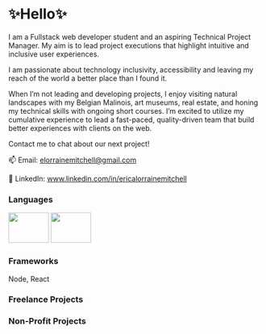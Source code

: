 # ✨Hello✨

<!--
**ericaLorraineMitchell/ericaLorraineMitchell** is a ✨ _special_ ✨ repository because its `README.md` (this file) appears on your GitHub profile.

Here are some ideas to get you started:

- 🔭 I’m currently working on ...
- 🌱 I’m currently learning ...
- 👯 I’m looking to collaborate on ...
- 🤔 I’m looking for help with ...
- 💬 Ask me about ...
- 📫 How to reach me: ...
- 😄 Pronouns: ...
- ⚡ Fun fact: ...
-->
I am a Fullstack web developer student and an aspiring Technical Project Manager. My aim is to lead project executions that highlight intuitive and inclusive user experiences. 

I am passionate about technology inclusivity, accessibility and leaving my reach of the world a better place than I found it.

When I’m not leading and developing projects, I enjoy visiting natural landscapes with my Belgian Malinois, art museums, real estate, and honing my technical skills with ongoing short courses. I’m excited to utilize my cumulative experience to lead a fast-paced, quality-driven team that build better experiences with clients on the web. 

Contact me to chat about our next project!

📫 Email: elorrainemitchell@gmail.com

🔗 LinkedIn: www.linkedin.com/in/ericalorrainemitchell

### Languages
<img src="https://user-images.githubusercontent.com/93940394/156291675-b4203c8a-dfac-4ebf-9044-3366ed969a14.jpg" width="80" height="60"> <img src="https://user-images.githubusercontent.com/93940394/156292612-2a294ac5-56d6-482a-b296-c72938e41a5e.jpg" width="80" height="60"> 

### Frameworks
Node, React

### Freelance Projects

### Non-Profit Projects
